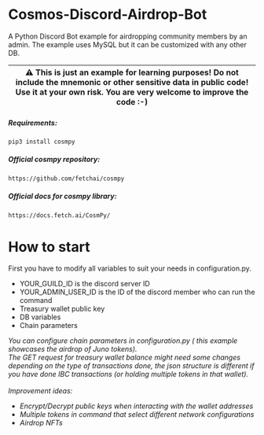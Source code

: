 # Cosmos-Discord-Airdrop-Bot
A Python Discord Bot example for airdropping community members by an admin.
The example uses MySQL but it can be customized with any other DB. 

| :warning: This is just an example for learning purposes! Do not include the mnemonic or other sensitive data in public code! <br /> Use it at your own risk. You are very welcome to improve the code :-) |
| --- |

##### Requirements:
```sh
pip3 install cosmpy
```
##### Official cosmpy repository:
```sh
https://github.com/fetchai/cosmpy
```

##### Official docs for cosmpy library:
```sh
https://docs.fetch.ai/CosmPy/
```

# How to start
First you have to modify all variables to suit your needs in configuration.py. <br />

* YOUR_GUILD_ID is the discord server ID <br />
* YOUR_ADMIN_USER_ID is the ID of the discord member who can run the command <br />
* Treasury wallet public key <br />
* DB variables <br />
* Chain parameters <br />

*You can configure chain parameters in configuration.py ( this example showcases the airdrop of Juno tokens). <br />
The GET request for treasury wallet balance might need some changes depending on the type of transactions done, the json structure is different if you have done IBC transactions (or holding multiple tokens in that wallet).* <br /> <br />
*Improvement ideas:* <br />
* *Encrypt/Decrypt public keys when interacting with the wallet addresses*
* *Multiple tokens in command that select different network configurations*
* *Airdrop NFTs*
